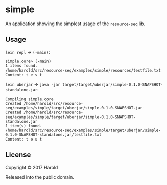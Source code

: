 # simple

An application showing the simplest usage of the `resource-seq` lib.

## Usage

`lein repl` -> `(-main)`:
```
simple.core> (-main)
1 items found.
/home/harold/src/resource-seq/examples/simple/resources/testfile.txt
Content: t e s t
```

`lein uberjar` -> `java -jar target/target/uberjar/simple-0.1.0-SNAPSHOT-standalone.jar`:
```
Compiling simple.core
Created /home/harold/src/resource-seq/examples/simple/target/uberjar/simple-0.1.0-SNAPSHOT.jar
Created /home/harold/src/resource-seq/examples/simple/target/uberjar/simple-0.1.0-SNAPSHOT-standalone.jar
1 item(s) found.
/home/harold/src/resource-seq/examples/simple/target/uberjar/simple-0.1.0-SNAPSHOT-standalone.jar/testfile.txt
Content: t e s t
```

## License

Copyright © 2017 Harold

Released into the public domain.
